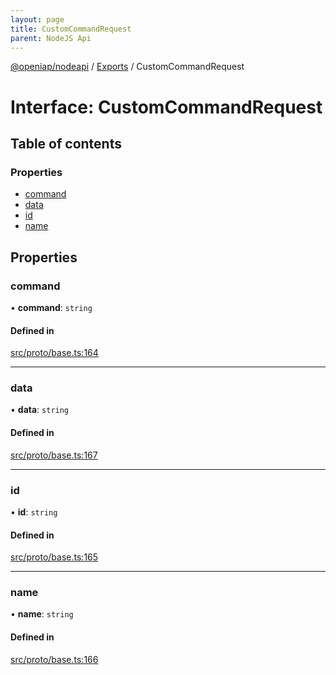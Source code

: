 ```yaml
---
layout: page
title: CustomCommandRequest
parent: NodeJS Api
---
```

[@openiap/nodeapi](../README.html#) / [Exports](../modules.html#) / CustomCommandRequest

# Interface: CustomCommandRequest

## Table of contents

### Properties

- [command](CustomCommandRequest.html##command)
- [data](CustomCommandRequest.html##data)
- [id](CustomCommandRequest.html##id)
- [name](CustomCommandRequest.html##name)

## Properties

### command

• **command**: `string`

#### Defined in

[src/proto/base.ts:164](https://github.com/openiap/nodeapi/blob/a6b5438/src/proto/base.ts#L164)

___

### data

• **data**: `string`

#### Defined in

[src/proto/base.ts:167](https://github.com/openiap/nodeapi/blob/a6b5438/src/proto/base.ts#L167)

___

### id

• **id**: `string`

#### Defined in

[src/proto/base.ts:165](https://github.com/openiap/nodeapi/blob/a6b5438/src/proto/base.ts#L165)

___

### name

• **name**: `string`

#### Defined in

[src/proto/base.ts:166](https://github.com/openiap/nodeapi/blob/a6b5438/src/proto/base.ts#L166)

